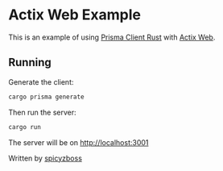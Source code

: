 # Actix Web Example

This is an example of using [Prisma Client Rust](https://github.com/Brendonovich/prisma-client-rust) with [Actix Web](https://actix.rs/).

## Running

Generate the client:

```bash
cargo prisma generate
```

Then run the server:

```bash
cargo run
```

The server will be on [http://localhost:3001](http://localhost:3001)

Written by [spicyzboss](https://github.com/spicyzboss)
